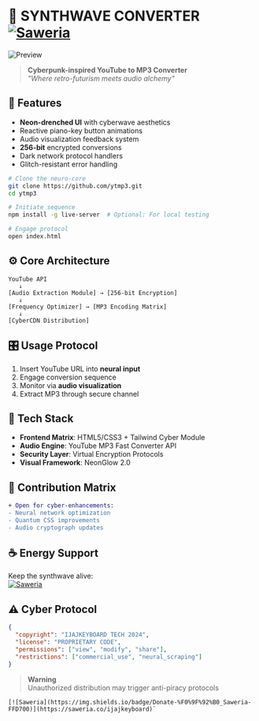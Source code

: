 
# 🎹 SYNTHWAVE CONVERTER [![Saweria](https://img.shields.io/badge/Support-%F0%9F%8D%BA%20Buy%20Me%20a%20Keyboard-red?style=flat)](https://saweria.co/ijajkeyboard)

![Preview](https://i.ibb.co/6nM6Yzq/synthwave-preview.png)

> **Cyberpunk-inspired YouTube to MP3 Converter**  
> *"Where retro-futurism meets audio alchemy"*

## 🚀 Features
- **Neon-drenched UI** with cyberwave aesthetics
- Reactive piano-key button animations
- Audio visualization feedback system
- **256-bit** encrypted conversions
- Dark network protocol handlers
- Glitch-resistant error handling

```bash
# Clone the neuro-core
git clone https://github.com/ytmp3.git
cd ytmp3

# Initiate sequence
npm install -g live-server  # Optional: For local testing

# Engage protocol
open index.html
```

## ⚙️ Core Architecture
```ascii
YouTube API
   ↓
[Audio Extraction Module] → [256-bit Encryption]
   ↓
[Frequency Optimizer] → [MP3 Encoding Matrix]
   ↓
[CyberCDN Distribution]
```

## 🎛 Usage Protocol
1. Insert YouTube URL into **neural input**
2. Engage conversion sequence
3. Monitor via **audio visualization**
4. Extract MP3 through secure channel

## 🔮 Tech Stack
- **Frontend Matrix**: HTML5/CSS3 + Tailwind Cyber Module
- **Audio Engine**: YouTube MP3 Fast Converter API
- **Security Layer**: Virtual Encryption Protocols
- **Visual Framework**: NeonGlow 2.0

## 🌌 Contribution Matrix
```diff
+ Open for cyber-enhancements:
- Neural network optimization
- Quantum CSS improvements
- Audio cryptograph updates
```

## ☕ Energy Support
Keep the synthwave alive:  
[![Saweria](https://img.shields.io/badge/SUPPORT_OUR_NEURONS-%F0%9F%8D%BA%20Saweria-%23FF5E5E)](https://saweria.co/ijajkeyboard)

## ⚠️ Cyber Protocol
```json
{
  "copyright": "IJAJKEYBOARD TECH 2024",
  "license": "PROPRIETARY CODE",
  "permissions": ["view", "modify", "share"],
  "restrictions": ["commercial_use", "neural_scraping"]
}
```

> **Warning**  
> Unauthorized distribution may trigger anti-piracy protocols
```
[![Saweria](https://img.shields.io/badge/Donate-%F0%9F%92%B0_Saweria-FFD700)](https://saweria.co/ijajkeyboard)`
